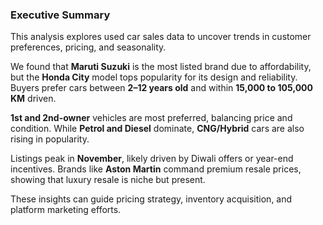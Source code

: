 ### Executive Summary

This analysis explores used car sales data to uncover trends in customer preferences, pricing, and seasonality.

We found that **Maruti Suzuki** is the most listed brand due to affordability, but the **Honda City** model tops popularity for its design and reliability. Buyers prefer cars between **2–12 years old** and within **15,000 to 105,000 KM** driven.

**1st and 2nd-owner** vehicles are most preferred, balancing price and condition. While **Petrol and Diesel** dominate, **CNG/Hybrid** cars are also rising in popularity.

Listings peak in **November**, likely driven by Diwali offers or year-end incentives. Brands like **Aston Martin** command premium resale prices, showing that luxury resale is niche but present.

These insights can guide pricing strategy, inventory acquisition, and platform marketing efforts.
